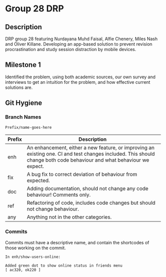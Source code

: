 # Group 28 DRP

## Description
DRP group 28 featuring Nurdayana Muhd Faisal, Alfie Chenery, Miles Nash and Oliver Killane. Developing an app-based solution to prevent revision procrastination and study session distraction by mobile devices.

## Milestone 1
Identified the problem, using both academic sources, our own survey and interviews to get an intuition for the problem, and how effective current solutions are.

## Git Hygiene
### Branch Names

```
Prefix/name-goes-here
```

| Prefix | Description                                                                                                                                                            |
|--------|------------------------------------------------------------------------------------------------------------------------------------------------------------------------|
| enh    | An enhancement, either a new feature, or improving an existing one. CI and test changes included. This should change both code behaviour and what behaviour we expect. |
| fix    | A bug fix to correct deviation of behaviour from expected.                                                                                                             |
| doc    | Adding documentation, should not change any code behaviour! Comments only.                                                                                             |
| ref    | Refactoring of code, includes code changes but should not change behaviour.                                                                                            |
| any    | Anything not in the other categories.                                                                                                                                  |
### Commits
Commits must have a descriptive name, and contain the shortcodes of those working on the commit.
```
In enh/show-users-online:

Added green dot to show online status in friends menu
[ ac320, ok220 ]
```
